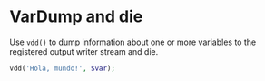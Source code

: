 # VarDump and die

Use `vdd()` to dump information about one or more variables to the registered output writer stream and die.

```php
vdd('Hola, mundo!', $var);
```
